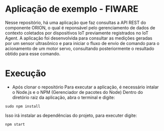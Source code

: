 # Aplicação de exemplo - FIWARE
Nesse repositório, há uma aplicação que faz consultas a API REST do componente ORION, o qual é reponsável pelo gerenciamento de dados de contexto coletados por dispositivos IoT previamente registrados no IoT Agent. A aplicação foi desenvolvida para consultar as medições geradas por um sensor ultrasônico e para iniciar o fluxo de envio de comando para o acionamento de um motor servo, consultando posteriormente o resultado obtido para esse comando.
# Execução
  - Após clonar o repositório
Para executar a aplicação, é necessário intalar o Node.js e o NPM (Gerenciador de pacotes do Node) 
Dentro do diretório raiz da aplicação, abra o terminal e digite:
```
sudo npm install
```
Isso irá instalar as dependências do projeto, para executer digite:
```
npm start
```




